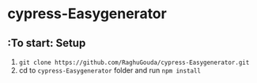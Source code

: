 # cypress-Easygenerator
## :To start: Setup

1. `git clone https://github.com/RaghuGouda/cypress-Easygenerator.git`
2. cd to `cypress-Easygenerator` folder and run `npm install`


